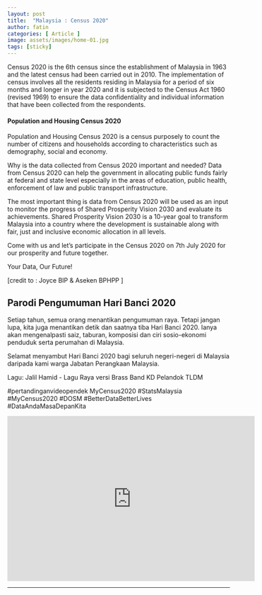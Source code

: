 ```yaml
---
layout: post
title:  "Malaysia : Census 2020"
author: fatin
categories: [ Article ]
image: assets/images/home-01.jpg
tags: [sticky]
---
```


Census 2020 is the 6th census since the establishment of Malaysia in 1963 and the latest census had been carried out in 2010. The implementation of census involves all the residents residing in Malaysia for a period of six months and longer in year 2020 and it is subjected to the Census Act 1960 (revised 1969) to ensure the data confidentiality and individual information that have been collected from the respondents. 

#### Population and Housing Census 2020

Population and Housing Census 2020 is a census purposely to count the number of citizens and households according to characteristics such as demography, social and economy. 

Why is the data collected from Census 2020 important and needed? Data from Census 2020 can help the government in allocating public funds fairly at federal and state level especially in the areas of education, public health, enforcement of law and public transport infrastructure. 

The most important thing is data from Census 2020 will be used as an input to monitor the progress of Shared Prosperity Vision 2030 and evaluate its achievements. Shared Prosperity Vision 2030 is a 10-year goal to transform Malaysia into a country where the development is sustainable along with fair, just and inclusive economic allocation in all levels.

Come with us and let’s participate in the Census 2020 on 7th July 2020 for our prosperity and future together. 

Your Data, Our Future!

[credit to : Joyce BIP & Aseken BPHPP ]

## Parodi Pengumuman Hari Banci 2020

Setiap tahun, semua orang menantikan pengumuman raya. Tetapi jangan lupa, kita juga menantikan detik dan saatnya tiba Hari Banci 2020. Ianya akan mengenalpasti saiz, taburan, komposisi dan ciri sosio-ekonomi penduduk serta perumahan di Malaysia.

Selamat menyambut Hari Banci 2020 bagi seluruh negeri-negeri di Malaysia daripada kami warga Jabatan Perangkaan Malaysia.

Lagu:
Jalil Hamid - Lagu Raya versi Brass Band KD Pelandok TLDM

#pertandinganvideopendek MyCensus2020
#StatsMalaysia
#MyCensus2020
#DOSM
#BetterDataBetterLives
#DataAndaMasaDepanKita

<p><iframe src="https://www.facebook.com/plugins/video.php?href=https%3A%2F%2Fwww.facebook.com%2Fbooluckmie%2Fvideos%2F10206709456050947%2F&show_text=0&width=560" width="560" height="373" style="border:none;overflow:hidden" scrolling="no" frameborder="0" allowTransparency="true" allowFullScreen="true"></iframe></p>


------
